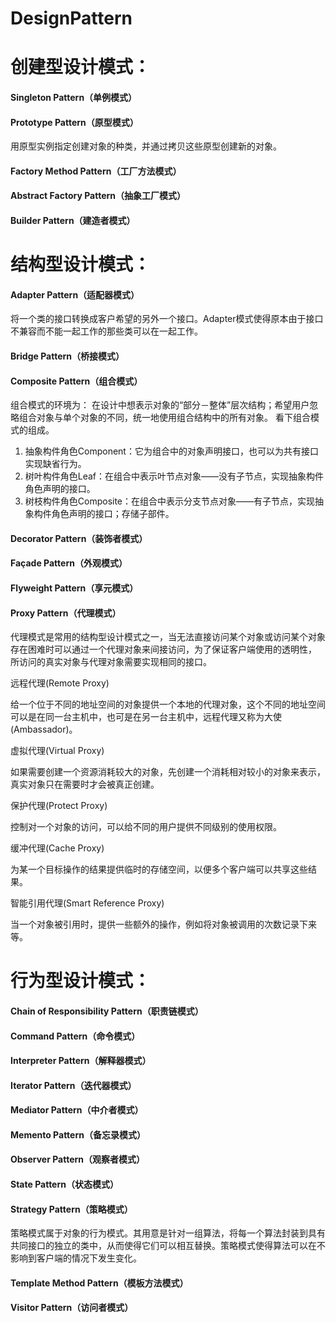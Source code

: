 # DesignPattern
# 创建型设计模式：
#### Singleton Pattern（单例模式）
#### Prototype Pattern（原型模式）
用原型实例指定创建对象的种类，并通过拷贝这些原型创建新的对象。
#### Factory Method Pattern（工厂方法模式）
#### Abstract Factory Pattern（抽象工厂模式）
#### Builder Pattern（建造者模式）
# 结构型设计模式：
#### Adapter Pattern（适配器模式）
将一个类的接口转换成客户希望的另外一个接口。Adapter模式使得原本由于接口不兼容而不能一起工作的那些类可以在一起工作。
#### Bridge Pattern（桥接模式）
#### Composite Pattern（组合模式）
组合模式的环境为：
    在设计中想表示对象的“部分－整体”层次结构；希望用户忽略组合对象与单个对象的不同，统一地使用组合结构中的所有对象。
看下组合模式的组成。
1) 抽象构件角色Component：它为组合中的对象声明接口，也可以为共有接口实现缺省行为。
2) 树叶构件角色Leaf：在组合中表示叶节点对象——没有子节点，实现抽象构件角色声明的接口。
3) 树枝构件角色Composite：在组合中表示分支节点对象——有子节点，实现抽象构件角色声明的接口；存储子部件。
#### Decorator Pattern（装饰者模式）
#### Façade Pattern（外观模式）
#### Flyweight Pattern（享元模式）
#### Proxy Pattern（代理模式）
代理模式是常用的结构型设计模式之一，当无法直接访问某个对象或访问某个对象存在困难时可以通过一个代理对象来间接访问，为了保证客户端使用的透明性，
所访问的真实对象与代理对象需要实现相同的接口。

远程代理(Remote Proxy)

给一个位于不同的地址空间的对象提供一个本地的代理对象，这个不同的地址空间可以是在同一台主机中，也可是在另一台主机中，远程代理又称为大使(Ambassador)。

虚拟代理(Virtual Proxy)

如果需要创建一个资源消耗较大的对象，先创建一个消耗相对较小的对象来表示，真实对象只在需要时才会被真正创建。

保护代理(Protect Proxy)

控制对一个对象的访问，可以给不同的用户提供不同级别的使用权限。

缓冲代理(Cache Proxy)

为某一个目标操作的结果提供临时的存储空间，以便多个客户端可以共享这些结果。

智能引用代理(Smart Reference Proxy)

当一个对象被引用时，提供一些额外的操作，例如将对象被调用的次数记录下来等。
# 行为型设计模式：
#### Chain of Responsibility Pattern（职责链模式）
#### Command Pattern（命令模式）
#### Interpreter Pattern（解释器模式）
#### Iterator Pattern（迭代器模式）
#### Mediator Pattern（中介者模式）
#### Memento Pattern（备忘录模式）
#### Observer Pattern（观察者模式）
#### State Pattern（状态模式）
#### Strategy Pattern（策略模式）
策略模式属于对象的行为模式。其用意是针对一组算法，将每一个算法封装到具有共同接口的独立的类中，从而使得它们可以相互替换。策略模式使得算法可以在不影响到客户端的情况下发生变化。
#### Template Method Pattern（模板方法模式）
#### Visitor Pattern（访问者模式）
